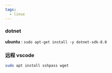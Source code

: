 ```yaml
---
tags:
  - linux
---
```


### dotnet

**ubuntu**  : `sudo apt-get install -y dotnet-sdk-8.0`

### 远程 vscode

```sh
sudo apt install sshpass wget
```